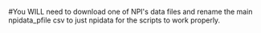 #You WILL need to download one of NPI's data files and rename the main npidata_pfile csv to just npidata for the scripts to work properly.
